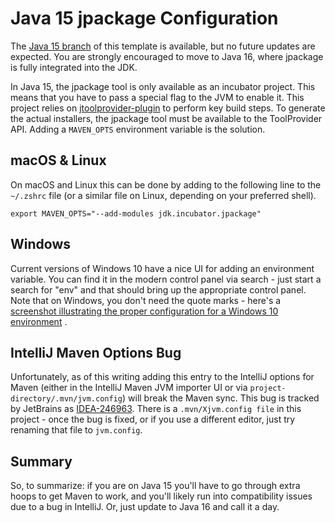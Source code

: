 # Java 15 jpackage Configuration

The [Java 15 branch](https://github.com/wiverson/maven-jpackage-template/tree/java-15) of this template is available,
but no future updates are expected. You are strongly encouraged to move to Java 16, where jpackage is fully integrated
into the JDK.

In Java 15, the jpackage tool is only available as an incubator project. This means that you have to pass a special flag
to the JVM to enable it. This project relies on [jtoolprovider-plugin](https://github.com/wiverson/jtoolprovider-plugin)
to perform key build steps. To generate the actual installers, the jpackage tool must be available to the ToolProvider
API. Adding a `MAVEN_OPTS` environment variable is the solution.

## macOS & Linux

On macOS and Linux this can be done by adding to the following line to the `~/.zshrc` file (or a similar file on Linux,
depending on your preferred shell).

`export MAVEN_OPTS="--add-modules jdk.incubator.jpackage"`

## Windows

Current versions of Windows 10 have a nice UI for adding an environment variable. You can find it in the modern control
panel via search - just start a search for "env" and that should bring up the appropriate control panel. Note that on
Windows, you don't need the quote marks - here's a
[screenshot illustrating the proper configuration for a Windows 10 environment](https://github.com/wiverson/maven-jpackage-template/issues/2)
.

## IntelliJ Maven Options Bug

Unfortunately, as of this writing adding this entry to the IntelliJ options for Maven (either in the IntelliJ Maven JVM
importer UI or via `project-directory/.mvn/jvm.config`) will break the Maven sync. This bug is tracked by JetBrains as
[IDEA-246963](https://youtrack.jetbrains.com/issue/IDEA-246963). There is a `.mvn/Xjvm.config file` in this project -
once the bug is fixed, or if you use a different editor, just try renaming that file to `jvm.config`.

## Summary

So, to summarize: if you are on Java 15 you'll have to go through extra hoops to get Maven to work, and you'll likely
run into compatibility issues due to a bug in IntelliJ. Or, just update to Java 16 and call it a day.
